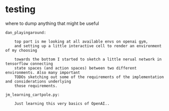 # testing
where to dump anything that might be useful

    dan_playingaround:

        top part is me looking at all available envs on openai gym, 
        and setting up a little interactive cell to render an environment of my choosing

        towards the bottom I started to sketch a little nerual network in tensorflow connecting
        state spaces (and action spaces) between two different environments. Also many important
        TODOs sketching out some of the requirements of the implementation and considerations underlying
        those requirements. 

	jm_learning_cartpole.py:
		
		Just learning this very basics of OpenAI..
		
		